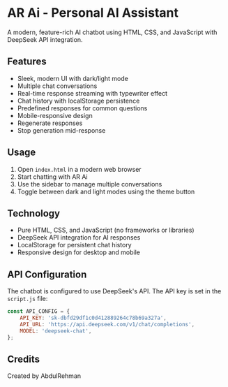 # AR Ai - Personal AI Assistant

A modern, feature-rich AI chatbot using HTML, CSS, and JavaScript with DeepSeek API integration.

## Features

- Sleek, modern UI with dark/light mode
- Multiple chat conversations
- Real-time response streaming with typewriter effect
- Chat history with localStorage persistence
- Predefined responses for common questions
- Mobile-responsive design
- Regenerate responses
- Stop generation mid-response

## Usage

1. Open `index.html` in a modern web browser
2. Start chatting with AR Ai
3. Use the sidebar to manage multiple conversations
4. Toggle between dark and light modes using the theme button

## Technology

- Pure HTML, CSS, and JavaScript (no frameworks or libraries)
- DeepSeek API integration for AI responses
- LocalStorage for persistent chat history
- Responsive design for desktop and mobile

## API Configuration

The chatbot is configured to use DeepSeek's API. The API key is set in the `script.js` file:

```javascript
const API_CONFIG = {
    API_KEY: 'sk-dbfd29df1c0d412889264c78b69a327a',
    API_URL: 'https://api.deepseek.com/v1/chat/completions',
    MODEL: 'deepseek-chat',
};
```

## Credits

Created by AbdulRehman 